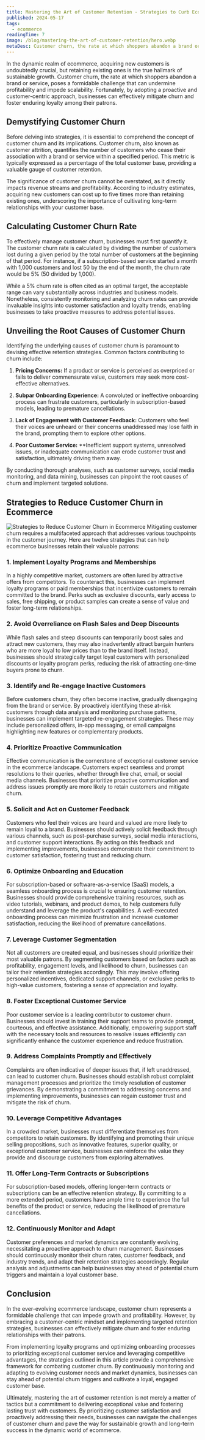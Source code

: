 ```yaml
---
title: Mastering the Art of Customer Retention - Strategies to Curb Ecommerce Churn
published: 2024-05-17
tags: 
  - ecommerce
readingTime: 7
image: /blog/mastering-the-art-of-customer-retention/hero.webp
metaDesc: Customer churn, the rate at which shoppers abandon a brand or service, poses a formidable challenge that can undermine profitability and impede scalability. 
---
```


In the dynamic realm of ecommerce, acquiring new customers is undoubtedly crucial, but retaining existing ones is the true hallmark of sustainable growth. Customer churn, the rate at which shoppers abandon a brand or service, poses a formidable challenge that can undermine profitability and impede scalability. Fortunately, by adopting a proactive and customer-centric approach, businesses can effectively mitigate churn and foster enduring loyalty among their patrons.

## Demystifying Customer Churn
Before delving into strategies, it is essential to comprehend the concept of customer churn and its implications. Customer churn, also known as customer attrition, quantifies the number of customers who cease their association with a brand or service within a specified period. This metric is typically expressed as a percentage of the total customer base, providing a valuable gauge of customer retention.

The significance of customer churn cannot be overstated, as it directly impacts revenue streams and profitability. According to industry estimates, acquiring new customers can cost up to five times more than retaining existing ones, underscoring the importance of cultivating long-term relationships with your customer base.

## Calculating Customer Churn Rate
To effectively manage customer churn, businesses must first quantify it. The customer churn rate is calculated by dividing the number of customers lost during a given period by the total number of customers at the beginning of that period. For instance, if a subscription-based service started a month with 1,000 customers and lost 50 by the end of the month, the churn rate would be 5% (50 divided by 1,000).

While a 5% churn rate is often cited as an optimal target, the acceptable range can vary substantially across industries and business models. Nonetheless, consistently monitoring and analyzing churn rates can provide invaluable insights into customer satisfaction and loyalty trends, enabling businesses to take proactive measures to address potential issues.

## Unveiling the Root Causes of Customer Churn
Identifying the underlying causes of customer churn is paramount to devising effective retention strategies. Common factors contributing to churn include:

1. **Pricing Concerns:** If a product or service is perceived as overpriced or fails to deliver commensurate value, customers may seek more cost-effective alternatives.

2. **Subpar Onboarding Experience:** A convoluted or ineffective onboarding process can frustrate customers, particularly in subscription-based models, leading to premature cancellations.

3. **Lack of Engagement with Customer Feedback:** Customers who feel their voices are unheard or their concerns unaddressed may lose faith in the brand, prompting them to explore other options.

4. **Poor Customer Service:** **Inefficient support systems, unresolved issues, or inadequate communication can erode customer trust and satisfaction, ultimately driving them away.

By conducting thorough analyses, such as customer surveys, social media monitoring, and data mining, businesses can pinpoint the root causes of churn and implement targeted solutions.

## Strategies to Reduce Customer Churn in Ecommerce
![Strategies to Reduce Customer Churn in Ecommerce](/blog/mastering-the-art-of-customer-retention/to-reduce-customer-churn.webp)
Mitigating customer churn requires a multifaceted approach that addresses various touchpoints in the customer journey. Here are twelve strategies that can help ecommerce businesses retain their valuable patrons:

### 1. Implement Loyalty Programs and Memberships
In a highly competitive market, customers are often lured by attractive offers from competitors. To counteract this, businesses can implement loyalty programs or paid memberships that incentivize customers to remain committed to the brand. Perks such as exclusive discounts, early access to sales, free shipping, or product samples can create a sense of value and foster long-term relationships.

### 2. Avoid Overreliance on Flash Sales and Deep Discounts
While flash sales and steep discounts can temporarily boost sales and attract new customers, they may also inadvertently attract bargain hunters who are more loyal to low prices than to the brand itself. Instead, businesses should strategically target loyal customers with personalized discounts or loyalty program perks, reducing the risk of attracting one-time buyers prone to churn.

### 3. Identify and Re-engage Inactive Customers
Before customers churn, they often become inactive, gradually disengaging from the brand or service. By proactively identifying these at-risk customers through data analysis and monitoring purchase patterns, businesses can implement targeted re-engagement strategies. These may include personalized offers, in-app messaging, or email campaigns highlighting new features or complementary products.

### 4. Prioritize Proactive Communication
Effective communication is the cornerstone of exceptional customer service in the ecommerce landscape. Customers expect seamless and prompt resolutions to their queries, whether through live chat, email, or social media channels. Businesses that prioritize proactive communication and address issues promptly are more likely to retain customers and mitigate churn.

### 5. Solicit and Act on Customer Feedback
Customers who feel their voices are heard and valued are more likely to remain loyal to a brand. Businesses should actively solicit feedback through various channels, such as post-purchase surveys, social media interactions, and customer support interactions. By acting on this feedback and implementing improvements, businesses demonstrate their commitment to customer satisfaction, fostering trust and reducing churn.

### 6. Optimize Onboarding and Education
For subscription-based or software-as-a-service (SaaS) models, a seamless onboarding process is crucial to ensuring customer retention. Businesses should provide comprehensive training resources, such as video tutorials, webinars, and product demos, to help customers fully understand and leverage the product's capabilities. A well-executed onboarding process can minimize frustration and increase customer satisfaction, reducing the likelihood of premature cancellations.

### 7. Leverage Customer Segmentation
Not all customers are created equal, and businesses should prioritize their most valuable patrons. By segmenting customers based on factors such as profitability, engagement levels, and likelihood to churn, businesses can tailor their retention strategies accordingly. This may involve offering personalized incentives, dedicated support channels, or exclusive perks to high-value customers, fostering a sense of appreciation and loyalty.

### 8. Foster Exceptional Customer Service
Poor customer service is a leading contributor to customer churn. Businesses should invest in training their support teams to provide prompt, courteous, and effective assistance. Additionally, empowering support staff with the necessary tools and resources to resolve issues efficiently can significantly enhance the customer experience and reduce frustration.

### 9. Address Complaints Promptly and Effectively
Complaints are often indicative of deeper issues that, if left unaddressed, can lead to customer churn. Businesses should establish robust complaint management processes and prioritize the timely resolution of customer grievances. By demonstrating a commitment to addressing concerns and implementing improvements, businesses can regain customer trust and mitigate the risk of churn.

### 10. Leverage Competitive Advantages
In a crowded market, businesses must differentiate themselves from competitors to retain customers. By identifying and promoting their unique selling propositions, such as innovative features, superior quality, or exceptional customer service, businesses can reinforce the value they provide and discourage customers from exploring alternatives.

### 11. Offer Long-Term Contracts or Subscriptions
For subscription-based models, offering longer-term contracts or subscriptions can be an effective retention strategy. By committing to a more extended period, customers have ample time to experience the full benefits of the product or service, reducing the likelihood of premature cancellations.

### 12. Continuously Monitor and Adapt
Customer preferences and market dynamics are constantly evolving, necessitating a proactive approach to churn management. Businesses should continuously monitor their churn rates, customer feedback, and industry trends, and adapt their retention strategies accordingly. Regular analysis and adjustments can help businesses stay ahead of potential churn triggers and maintain a loyal customer base.

## Conclusion
In the ever-evolving ecommerce landscape, customer churn represents a formidable challenge that can impede growth and profitability. However, by embracing a customer-centric mindset and implementing targeted retention strategies, businesses can effectively mitigate churn and foster enduring relationships with their patrons.

From implementing loyalty programs and optimizing onboarding processes to prioritizing exceptional customer service and leveraging competitive advantages, the strategies outlined in this article provide a comprehensive framework for combating customer churn. By continuously monitoring and adapting to evolving customer needs and market dynamics, businesses can stay ahead of potential churn triggers and cultivate a loyal, engaged customer base.

Ultimately, mastering the art of customer retention is not merely a matter of tactics but a commitment to delivering exceptional value and fostering lasting trust with customers. By prioritizing customer satisfaction and proactively addressing their needs, businesses can navigate the challenges of customer churn and pave the way for sustainable growth and long-term success in the dynamic world of ecommerce.